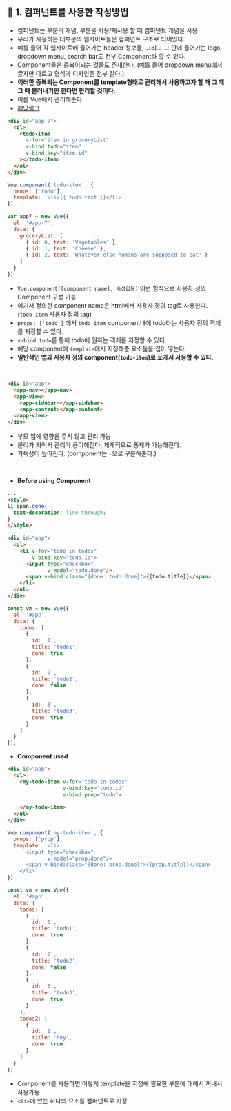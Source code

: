 
## 🔖 **1. 컴퍼넌트를 사용한 작성방법**

- 컴퍼넌트는 부분의 개념, 부분을 사용/재사용 할 때 컴퍼넌트 개념을 사용
- 우리가 사용하는 대부분의 웹사이트들은 컴퍼넌트 구조로 되어있다.
- 예를 들어 각 웹사이트에 들어가는 header 정보들, 그리고 그 안에 들어가는 logo, dropdown menu, search bar도 전부 Component라 할 수 있다.
- Component들은 중복이되는 것들도 존재한다. (예를 들어 dropdown menu에서 글자만 다르고 형식과 디자인은 전부 같다.)
- **이러한 중복되는 Component를 template형태로 관리해서 사용하고자 할 때 그 때 그 때 불러내기만 한다면 편리할 것이다.**
- 이를 Vue에서 관리해준다.
- [해당링크](https://kr.vuejs.org/v2/guide/index.html#%EC%BB%B4%ED%8F%AC%EB%84%8C%ED%8A%B8%EB%A5%BC-%EC%82%AC%EC%9A%A9%ED%95%9C-%EC%9E%91%EC%84%B1%EB%B0%A9%EB%B2%95)


```html
<div id="app-7">
  <ol>
    <todo-item
      v-for="item in groceryList"
      v-bind:todo="item"
      v-bind:key="item.id"
    ></todo-item>
  </ol>
</div>
```
```js
Vue.component('todo-item', {
  props: ['todo'],
  template: '<li>{{ todo.text }}</li>'
})

var app7 = new Vue({
  el: '#app-7',
  data: {
    groceryList: [
      { id: 0, text: 'Vegetables' },
      { id: 1, text: 'Cheese' },
      { id: 2, text: 'Whatever else humans are supposed to eat' }
    ]
  }
})
```
- `Vue.component([component name], 속성값들)` 이런 형식으로 사용자 정의 Component 구성 가능
- 여기서 정의한 component name은 html에서 사용자 정의 tag로 사용한다. (`todo-item` 사용자 정의 tag)
- `props: ['todo']` 에서 `todo-item` component내에 todo라는 사용자 정의 객체를 지정할 수 있다.
- `v-bind:todo`를 통해 todo에 원하는 객체를 지정할 수 있다.
- 해당 component에 `template`에서 지정해준 요소들을 집어 넣는다.
- **일반적인 앱과 사용자 정의 component(`todo-item`)로 쪼개서 사용할 수 있다.**

<br>

```html
<div id="app">
  <app-nav></app-nav>
  <app-view>
    <app-sidebar></app-sidebar>
    <app-content></app-content>
  </app-view>
</div>
```
- 부모 앱에 영향을 주지 않고 관리 가능
- 분리가 되어서 관리가 용이해진다. 체계적으로 통제가 가능해진다.
- 가독성이 높아진다. (component는 `-`으로 구분해준다.)

<br>

- **Before using Component**
```html
...
<style>
li span.done{
  text-decoration: line-through;
}
</style>
...
<div id="app">
  <ul>
    <li v-for="todo in todos"
        v-bind:key="todo.id">
      <input type="checkbox" 
             v-model="todo.done"/>
      <span v-bind:class="{done: todo.done}">{{todo.title}}</span>
    </li>
  </ul>
</div>
```
```js
const vm = new Vue({
  el: '#app',
  data: {
    todos: [
      {
        id: '1',
        title: 'todo1',
        done: true
      },
      {
        id: '2',
        title: 'todo2',
        done: false
      },
      {
        id: '3',
        title: 'todo3',
        done: true
      }
    ]
  }
});
```

- **Component used**
```html
<div id="app">
  <ul>
    <my-todo-item v-for="todo in todos"
                  v-bind:key="todo.id"
                  v-bind:prop="todo">
                    
    </my-todo-item>
  </ul>
</div>
```
```js
Vue.component('my-todo-item', {
  props: ['prop'],
  template: `<li>
      <input type="checkbox" 
             v-model="prop.done"/>
      <span v-bind:class="{done: prop.done}">{{prop.title}}</span>
    </li>`
})

const vm = new Vue({
  el: '#app',
  data: {
    todos: [
      {
        id: '1',
        title: 'todo1',
        done: true
      },
      {
        id: '2',
        title: 'todo2',
        done: false
      },
      {
        id: '3',
        title: 'todo3',
        done: true
      }
    ],
    todos2: [
      {
        id: '1',
        title: 'hey',
        done: true
      },
    ]
  }
})
```
- Component를 사용하면 이렇게 template을 지정해 필요한 부분에 대해서 꺼내서 사용가능
- `<li>`에 있는 하나의 요소를 컴퍼넌트로 지정